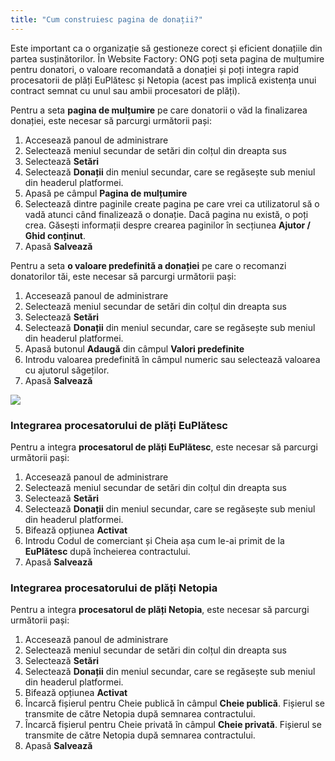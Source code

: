 ```yaml
---
title: "Cum construiesc pagina de donații?"
---
```


Este important ca o organizație să gestioneze corect și eficient
donațiile din partea susținătorilor. În Website Factory: ONG poți seta
pagina de mulțumire pentru donatori, o valoare recomandată a donației și
poți integra rapid procesatorii de plăți EuPlătesc și Netopia (acest pas
implică existența unui contract semnat cu unul sau ambii procesatori de
plăți).

Pentru a seta **pagina de mulțumire** pe care donatorii o văd la
finalizarea donației, este necesar să parcurgi următorii pași:

1)  Accesează panoul de administrare
2)  Selectează meniul secundar de setări din colțul din dreapta sus
3)  Selectează **Setări**
4)  Selectează **Donații** din meniul secundar, care se regăsește sub
    meniul din headerul platformei.
5)  Apasă pe câmpul **Pagina de mulțumire**
6)  Selectează dintre paginile create pagina pe care vrei ca
    utilizatorul să o vadă atunci când finalizează o donație. Dacă
    pagina nu există, o poți crea. Găsești informații despre crearea
    paginilor în secțiunea **Ajutor / Ghid conținut**.
7)  Apasă **Salvează**

Pentru a seta **o valoare predefinită a donației** pe care o recomanzi
donatorilor tăi, este necesar să parcurgi următorii pași:

1)  Accesează panoul de administrare
2)  Selectează meniul secundar de setări din colțul din dreapta sus
3)  Selectează **Setări**
4)  Selectează **Donații** din meniul secundar, care se regăsește sub
    meniul din headerul platformei.
5)  Apasă butonul **Adaugă** din câmpul **Valori predefinite**
6)  Introdu valoarea predefinită în câmpul numeric sau selectează
    valoarea cu ajutorul săgeților.
7)  Apasă **Salvează**

![](/assets/help/011.png)

### Integrarea procesatorului de plăți EuPlătesc

Pentru a integra **procesatorul de plăți EuPlătesc**, este necesar să
parcurgi următorii pași:

1)  Accesează panoul de administrare
2)  Selectează meniul secundar de setări din colțul din dreapta sus
3)  Selectează **Setări**
4)  Selectează **Donații** din meniul secundar, care se regăsește sub
    meniul din headerul platformei.
5)  Bifează opțiunea **Activat**
6)  Introdu Codul de comerciant și Cheia așa cum le-ai primit de la
    **EuPlătesc** după încheierea contractului.
7)  Apasă **Salvează**

### Integrarea procesatorului de plăți Netopia

Pentru a integra **procesatorul de plăți Netopia**, este necesar să
parcurgi următorii pași:

1)  Accesează panoul de administrare
2)  Selectează meniul secundar de setări din colțul din dreapta sus
3)  Selectează **Setări**
4)  Selectează **Donații** din meniul secundar, care se regăsește sub
    meniul din headerul platformei.
5)  Bifează opțiunea **Activat**
6)  Încarcă fișierul pentru Cheie publică în câmpul **Cheie publică**.
    Fișierul se transmite de către Netopia după semnarea contractului.
7)  Încarcă fișierul pentru Cheie privată în câmpul **Cheie privată**.
    Fișierul se transmite de către Netopia după semnarea contractului.
8)  Apasă **Salvează**
